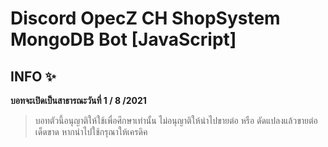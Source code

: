 # 
# Discord OpecZ CH ShopSystem MongoDB Bot [JavaScript]
## **INFO ✨**
**บอทจะเปิดเป็นสาธารณะวันที่ 1 / 8 /2021**
>บอทตัวนี้อนุญาติให้ใช้เพื่อศึกษาเท่านั้น ไม่อนุญาติให้นำไปขายต่อ หรือ ดัดแปลงแล้วขายต่อเด็ดขาด หากนำไปใช้กรุณาให้เครดิค
